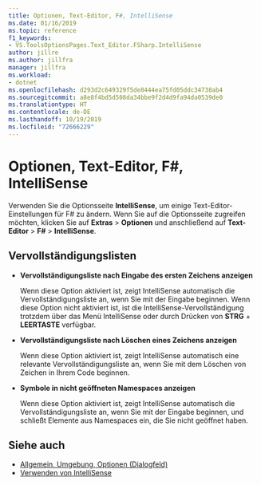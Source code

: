 ```yaml
---
title: Optionen, Text-Editor, F#, IntelliSense
ms.date: 01/16/2019
ms.topic: reference
f1_keywords:
- VS.ToolsOptionsPages.Text_Editor.FSharp.IntelliSense
author: jillre
ms.author: jillfra
manager: jillfra
ms.workload:
- dotnet
ms.openlocfilehash: d293d2c649329f5de8444ea75fd05ddc34738ab4
ms.sourcegitcommit: a8e8f4bd5d508da34bbe9f2d4d9fa94da0539de0
ms.translationtype: HT
ms.contentlocale: de-DE
ms.lasthandoff: 10/19/2019
ms.locfileid: "72666229"
---
```

# <a name="options-text-editor-f-intellisense"></a>Optionen, Text-Editor, F#, IntelliSense

Verwenden Sie die Optionsseite **IntelliSense**, um einige Text-Editor-Einstellungen für F# zu ändern. Wenn Sie auf die Optionsseite zugreifen möchten, klicken Sie auf **Extras** > **Optionen** und anschließend auf **Text-Editor** > **F#**  > **IntelliSense**.

## <a name="completion-lists"></a>Vervollständigungslisten

- **Vervollständigungsliste nach Eingabe des ersten Zeichens anzeigen**

   Wenn diese Option aktiviert ist, zeigt IntelliSense automatisch die Vervollständigungsliste an, wenn Sie mit der Eingabe beginnen. Wenn diese Option nicht aktiviert ist, ist die IntelliSense-Vervollständigung trotzdem über das Menü IntelliSense oder durch Drücken von **STRG** + **LEERTASTE** verfügbar.

- **Vervollständigungsliste nach Löschen eines Zeichens anzeigen**

   Wenn diese Option aktiviert ist, zeigt IntelliSense automatisch eine relevante Vervollständigungsliste an, wenn Sie mit dem Löschen von Zeichen in Ihrem Code beginnen.

- **Symbole in nicht geöffneten Namespaces anzeigen**

   Wenn diese Option aktiviert ist, zeigt IntelliSense automatisch die Vervollständigungsliste an, wenn Sie mit der Eingabe beginnen, und schließt Elemente aus Namespaces ein, die Sie nicht geöffnet haben.

## <a name="see-also"></a>Siehe auch

- [Allgemein, Umgebung, Optionen (Dialogfeld)](../../ide/reference/general-environment-options-dialog-box.md)
- [Verwenden von IntelliSense](../../ide/using-intellisense.md)